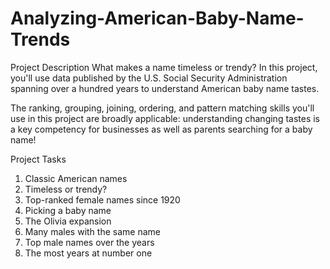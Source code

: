# Analyzing-American-Baby-Name-Trends
Project Description
What makes a name timeless or trendy? In this project, you'll use data published by the U.S. Social Security Administration spanning over a hundred years to understand American baby name tastes.

The ranking, grouping, joining, ordering, and pattern matching skills you'll use in this project are broadly applicable: understanding changing tastes is a key competency for businesses as well as parents searching for a baby name!

Project Tasks
1. Classic American names
2. Timeless or trendy?
3. Top-ranked female names since 1920
4. Picking a baby name
5. The Olivia expansion
6. Many males with the same name
7. Top male names over the years
8. The most years at number one
